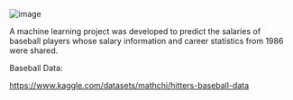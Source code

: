 ![image](https://user-images.githubusercontent.com/106876801/200424303-620d2f4d-b16a-494f-a994-b028e247a2c1.png)

A machine learning project was developed to predict the salaries of baseball players whose salary information and career statistics from 1986 were shared.


Baseball Data:

https://www.kaggle.com/datasets/mathchi/hitters-baseball-data

